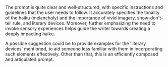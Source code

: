 The prompt is quite clear and well-structured, with specific instructions and guidelines that the user needs to follow. It accurately specifies the tonality of the haiku (melancholy) and the importance of vivid imagery, show-don't-tell rule, and literary devices. Moreover, further emphasizing the need to invoke sensory experiences helps guide the writer towards creating a deeply impacting haiku. 

A possible suggestion could be to provide examples for the 'literary devices' mentioned, to aid someone less familiar with them in incorporating such elements effectively. Other than that, this is an efficiently composed and articulated prompt.